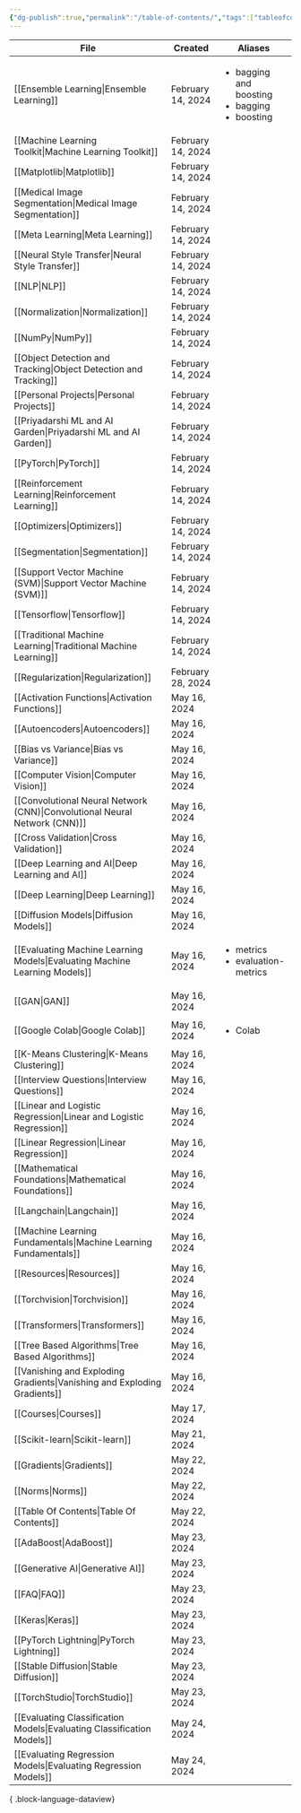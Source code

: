 ```yaml
---
{"dg-publish":true,"permalink":"/table-of-contents/","tags":["tableofcontents","toc"],"noteIcon":"2","updated":"2024-05-22T19:55:07.787+05:30"}
---
```



| File                                                                          | Created           | Aliases                                                                 |
| ----------------------------------------------------------------------------- | ----------------- | ----------------------------------------------------------------------- |
| [[Ensemble Learning\|Ensemble Learning]]                                   | February 14, 2024 | <ul><li>bagging and boosting</li><li>bagging</li><li>boosting</li></ul> |
| [[Machine Learning Toolkit\|Machine Learning Toolkit]]                     | February 14, 2024 | <ul></ul>                                                               |
| [[Matplotlib\|Matplotlib]]                                                 | February 14, 2024 | <ul></ul>                                                               |
| [[Medical Image Segmentation\|Medical Image Segmentation]]                 | February 14, 2024 | <ul></ul>                                                               |
| [[Meta Learning\|Meta Learning]]                                           | February 14, 2024 | <ul></ul>                                                               |
| [[Neural Style Transfer\|Neural Style Transfer]]                           | February 14, 2024 | <ul></ul>                                                               |
| [[NLP\|NLP]]                                                               | February 14, 2024 | <ul></ul>                                                               |
| [[Normalization\|Normalization]]                                           | February 14, 2024 | <ul></ul>                                                               |
| [[NumPy\|NumPy]]                                                           | February 14, 2024 | <ul></ul>                                                               |
| [[Object Detection and Tracking\|Object Detection and Tracking]]           | February 14, 2024 | <ul></ul>                                                               |
| [[Personal Projects\|Personal Projects]]                                   | February 14, 2024 | <ul></ul>                                                               |
| [[Priyadarshi ML and AI Garden\|Priyadarshi ML and AI Garden]]             | February 14, 2024 | <ul></ul>                                                               |
| [[PyTorch\|PyTorch]]                                                       | February 14, 2024 | <ul></ul>                                                               |
| [[Reinforcement Learning\|Reinforcement Learning]]                         | February 14, 2024 | <ul></ul>                                                               |
| [[Optimizers\|Optimizers]]                                                 | February 14, 2024 | <ul></ul>                                                               |
| [[Segmentation\|Segmentation]]                                             | February 14, 2024 | <ul></ul>                                                               |
| [[Support Vector Machine (SVM)\|Support Vector Machine (SVM)]]             | February 14, 2024 | <ul></ul>                                                               |
| [[Tensorflow\|Tensorflow]]                                                 | February 14, 2024 | <ul></ul>                                                               |
| [[Traditional Machine Learning\|Traditional Machine Learning]]             | February 14, 2024 | <ul></ul>                                                               |
| [[Regularization\|Regularization]]                                         | February 28, 2024 | <ul></ul>                                                               |
| [[Activation Functions\|Activation Functions]]                             | May 16, 2024      | <ul></ul>                                                               |
| [[Autoencoders\|Autoencoders]]                                             | May 16, 2024      | <ul></ul>                                                               |
| [[Bias vs Variance\|Bias vs Variance]]                                     | May 16, 2024      | <ul></ul>                                                               |
| [[Computer Vision\|Computer Vision]]                                       | May 16, 2024      | <ul></ul>                                                               |
| [[Convolutional Neural Network (CNN)\|Convolutional Neural Network (CNN)]] | May 16, 2024      | <ul></ul>                                                               |
| [[Cross Validation\|Cross Validation]]                                     | May 16, 2024      | <ul></ul>                                                               |
| [[Deep Learning and AI\|Deep Learning and AI]]                             | May 16, 2024      | <ul></ul>                                                               |
| [[Deep Learning\|Deep Learning]]                                           | May 16, 2024      | <ul></ul>                                                               |
| [[Diffusion Models\|Diffusion Models]]                                     | May 16, 2024      | <ul></ul>                                                               |
| [[Evaluating Machine Learning Models\|Evaluating Machine Learning Models]] | May 16, 2024      | <ul><li>metrics</li><li>evaluation-metrics</li></ul>                    |
| [[GAN\|GAN]]                                                               | May 16, 2024      | <ul></ul>                                                               |
| [[Google Colab\|Google Colab]]                                             | May 16, 2024      | <ul><li>Colab</li></ul>                                                 |
| [[K-Means Clustering\|K-Means Clustering]]                                 | May 16, 2024      | <ul></ul>                                                               |
| [[Interview Questions\|Interview Questions]]                               | May 16, 2024      | <ul></ul>                                                               |
| [[Linear and Logistic Regression\|Linear and Logistic Regression]]         | May 16, 2024      | <ul></ul>                                                               |
| [[Linear Regression\|Linear Regression]]                                   | May 16, 2024      | <ul></ul>                                                               |
| [[Mathematical Foundations\|Mathematical Foundations]]                     | May 16, 2024      | <ul></ul>                                                               |
| [[Langchain\|Langchain]]                                                   | May 16, 2024      | <ul></ul>                                                               |
| [[Machine Learning Fundamentals\|Machine Learning Fundamentals]]           | May 16, 2024      | <ul></ul>                                                               |
| [[Resources\|Resources]]                                                   | May 16, 2024      | <ul></ul>                                                               |
| [[Torchvision\|Torchvision]]                                               | May 16, 2024      | <ul></ul>                                                               |
| [[Transformers\|Transformers]]                                             | May 16, 2024      | <ul></ul>                                                               |
| [[Tree Based Algorithms\|Tree Based Algorithms]]                           | May 16, 2024      | <ul></ul>                                                               |
| [[Vanishing and Exploding Gradients\|Vanishing and Exploding Gradients]]   | May 16, 2024      | <ul></ul>                                                               |
| [[Courses\|Courses]]                                                       | May 17, 2024      | <ul></ul>                                                               |
| [[Scikit-learn\|Scikit-learn]]                                             | May 21, 2024      | <ul></ul>                                                               |
| [[Gradients\|Gradients]]                                                   | May 22, 2024      | <ul></ul>                                                               |
| [[Norms\|Norms]]                                                           | May 22, 2024      | <ul></ul>                                                               |
| [[Table Of Contents\|Table Of Contents]]                                   | May 22, 2024      | <ul></ul>                                                               |
| [[AdaBoost\|AdaBoost]]                                                     | May 23, 2024      | <ul></ul>                                                               |
| [[Generative AI\|Generative AI]]                                           | May 23, 2024      | <ul></ul>                                                               |
| [[FAQ\|FAQ]]                                                               | May 23, 2024      | <ul></ul>                                                               |
| [[Keras\|Keras]]                                                           | May 23, 2024      | <ul></ul>                                                               |
| [[PyTorch Lightning\|PyTorch Lightning]]                                   | May 23, 2024      | <ul></ul>                                                               |
| [[Stable Diffusion\|Stable Diffusion]]                                     | May 23, 2024      | <ul></ul>                                                               |
| [[TorchStudio\|TorchStudio]]                                               | May 23, 2024      | <ul></ul>                                                               |
| [[Evaluating Classification Models\|Evaluating Classification Models]]     | May 24, 2024      | <ul></ul>                                                               |
| [[Evaluating Regression Models\|Evaluating Regression Models]]             | May 24, 2024      | <ul></ul>                                                               |

{ .block-language-dataview}
